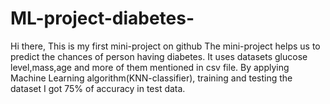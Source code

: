 # ML-project-diabetes-
Hi there,
This is my first mini-project on github
The mini-project helps us to predict the chances of person having diabetes.
It uses datasets glucose level,mass,age and more of them mentioned in csv file.
By applying Machine Learning algorithm(KNN-classifier), training and testing the dataset I got 75% of accuracy in test data.

